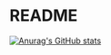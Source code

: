 # README
[![Anurag's GitHub stats](https://github-readme-stats.vercel.app/api?nubbdev=anuraghazra)](https://github.com/anuraghazra/github-readme-stats)
